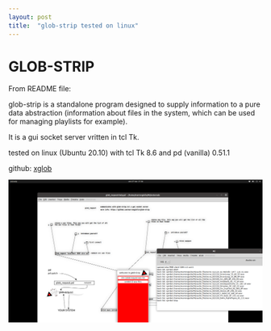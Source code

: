 ```yaml
---
layout: post
title:  "glob-strip tested on linux"
---
```


# GLOB-STRIP

From README file:

glob-strip is a standalone program designed to supply information to a pure data abstraction (information about files in the system, which can be used for managing playlists for example). 

It is a gui socket server vritten in tcl Tk.

tested on linux (Ubuntu 20.10) with tcl Tk 8.6 and pd (vanilla) 0.51.1

github: [xglob](https://github.com/marrongiallo/glob-strip)

![glob-strip usage](/assets/glob-strip_screenshot.png)
